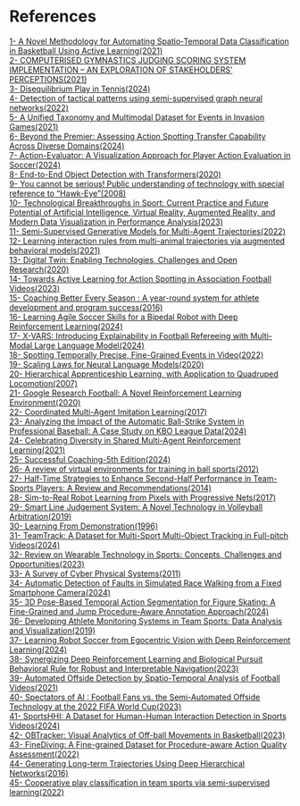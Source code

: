 # References

[1- A Novel Methodology for Automating Spatio-Temporal Data Classification in Basketball Using Active Learning(2021)](https://www.researchgate.net/publication/356458196_A_Novel_Methodology_for_Automating_Spatio-Temporal_Data_Classification_in_Basketball_Using_Active_Learning) <br>
[2- COMPUTERISED GYMNASTICS JUDGING SCORING SYSTEM IMPLEMENTATION – AN EXPLORATION OF STAKEHOLDERS’ PERCEPTIONS(2021)](https://www.researchgate.net/publication/355878832_COMPUTERISED_GYMNASTICS_JUDGING_SCORING_SYSTEM_IMPLEMENTATION_-_AN_EXPLORATION_OF_STAKEHOLDERS'_PERCEPTIONS) <br>
[3- Disequilibrium Play in Tennis(2024)](https://axelanderson.georgetown.domains/DynamicTennis.pdf) <br>
[4- Detection of tactical patterns using semi-supervised graph neural networks(2022)](https://www.sloansportsconference.com/research-papers/detection-of-tactical-patterns-using-semi-supervised-graph-neural-networks) <br>
[5- A Unified Taxonomy and Multimodal Dataset for Events in Invasion Games(2021)](https://arxiv.org/abs/2108.11149) <br>
[6- Beyond the Premier: Assessing Action Spotting Transfer Capability Across Diverse Domains(2024)](https://openaccess.thecvf.com/content/CVPR2024W/CVsports/papers/Cabado_Beyond_the_Premier_Assessing_Action_Spotting_Transfer_Capability_Across_Diverse_CVPRW_2024_paper.pdf) <br>
[7- Action-Evaluator: A Visualization Approach for Player Action Evaluation in Soccer(2024)](https://ssxiexiao.github.io/papers/Action-Evaluator.pdf) <br>
[8- End-to-End Object Detection with Transformers(2020)](https://arxiv.org/abs/2005.12872) <br>
[9- You cannot be serious! Public understanding of technology with special reference to “Hawk-Eye”(2008)](https://www.researchgate.net/publication/228342165_You_cannot_be_serious_Public_understanding_of_technology_with_special_reference_to_Hawk-Eye) <br>
[10- Technological Breakthroughs in Sport: Current Practice and Future Potential of Artificial Intelligence, Virtual Reality, Augmented Reality, and Modern Data Visualization in Performance Analysis(2023)](https://www.researchgate.net/publication/376203381_Technological_Breakthroughs_in_Sport_Current_Practice_and_Future_Potential_of_Artificial_Intelligence_Virtual_Reality_Augmented_Reality_and_Modern_Data_Visualization_in_Performance_Analysis) <br>
[11- Semi-Supervised Generative Models for Multi-Agent Trajectories(2022)](https://proceedings.neurips.cc/paper_files/paper/2022/file/f1fb6b2746332167f6670655372186cb-Paper-Conference.pdf) <br>
[12- Learning interaction rules from multi-animal trajectories via augmented behavioral models(2021)](https://proceedings.neurips.cc/paper/2021/file/5c572eca050594c7bc3c36e7e8ab9550-Paper.pdf) <br>
[13- Digital Twin: Enabling Technologies, Challenges and Open Research(2020)](https://www.researchgate.net/publication/341717861_Digital_Twin_Enabling_Technologies_Challenges_and_Open_Research) <br>
[14- Towards Active Learning for Action Spotting in Association Football Videos(2023)](https://arxiv.org/abs/2304.04220) <br>
[15- Coaching Better Every Season : A year-round system for athlete development and program success(2016)](https://canada.humankinetics.com/products/coaching-better-every-season?srsltid=AfmBOopF3Ini14inRwORWX26n58Ba7QWgHIwW-pIKPVR_DWxBMZB7deG) <br>
[16- Learning Agile Soccer Skills for a Bipedal Robot with Deep Reinforcement Learning(2024)](https://arxiv.org/abs/2304.13653) <br>
[17- X-VARS: Introducing Explainability in Football Refereeing with Multi-Modal Large Language Model(2024)](https://arxiv.org/abs/2404.06332) <br>
[18- Spotting Temporally Precise, Fine-Grained Events in Video(2022)](https://arxiv.org/abs/2207.10213) <br>
[19- Scaling Laws for Neural Language Models(2020)](https://arxiv.org/abs/2001.08361) <br>
[20- Hierarchical Apprenticeship Learning, with Application to Quadruped Locomotion(2007)](https://papers.nips.cc/paper_files/paper/2007/file/54a367d629152b720749e187b3eaa11b-Paper.pdf) <br>
[21- Google Research Football: A Novel Reinforcement Learning Environment(2020)](https://ojs.aaai.org/index.php/AAAI/article/view/5878) <br>
[22- Coordinated Multi-Agent Imitation Learning(2017)](https://arxiv.org/abs/1703.03121) <br>
[23- Analyzing the Impact of the Automatic Ball-Strike System in Professional Baseball: A Case Study on KBO League Data(2024)](https://arxiv.org/abs/2407.15779) <br>
[24- Celebrating Diversity in Shared Multi-Agent Reinforcement Learning(2021)](https://proceedings.neurips.cc/paper_files/paper/2021/file/20aee3a5f4643755a79ee5f6a73050ac-Paper.pdf) <br>
[25- Successful Coaching-5th Edition(2024)](https://canada.humankinetics.com/products/successful-coaching-5th-edition?srsltid=AfmBOop768fS3SE3JTF8C3pmtLblfGz5Srg0kNNNEvYqiAmcQOaWT7jQ) <br>
[26- A review of virtual environments for training in ball sports(2012)](https://www.researchgate.net/publication/255814383_A_review_of_virtual_environments_for_training_in_ball_sports) <br>
[27- Half-Time Strategies to Enhance Second-Half Performance in Team-Sports Players: A Review and Recommendations(2014)](https://www.researchgate.net/publication/269694614_Half-Time_Strategies_to_Enhance_Second-Half_Performance_in_Team-Sports_Players_A_Review_and_Recommendations) <br>
[28- Sim-to-Real Robot Learning from Pixels with Progressive Nets(2017)](https://arxiv.org/abs/1610.04286) <br>
[29- Smart Line Judgement System: A Novel Technology in Volleyball Arbitration(2019)](https://www.researchgate.net/publication/332072610_Smart_Line_Judgement_System_A_Novel_Technology_in_Volleyball_Arbitration) <br>
[30- Learning From Demonstration(1996)](https://papers.nips.cc/paper_files/paper/1996/file/68d13cf26c4b4f4f932e3eff990093ba-Paper.pdf) <br>
[31- TeamTrack: A Dataset for Multi-Sport Multi-Object Tracking in Full-pitch Videos(2024)](https://arxiv.org/abs/2404.13868) <br>
[32- Review on Wearable Technology in Sports: Concepts, Challenges and Opportunities(2023)](https://www.mdpi.com/2076-3417/13/18/10399) <br>
[33- A Survey of Cyber Physical Systems(2011)](https://www.researchgate.net/publication/228934884_A_Survey_of_Cyber_Physical_Systems) <br>
[34- Automatic Detection of Faults in Simulated Race Walking from a Fixed Smartphone Camera(2024)](https://www.researchgate.net/publication/379952686_Automatic_Detection_of_Faults_in_Simulated_Race_Walking_from_a_Fixed_Smartphone_Camera) <br>
[35- 3D Pose-Based Temporal Action Segmentation for Figure Skating: A Fine-Grained and Jump Procedure-Aware Annotation Approach(2024)](https://arxiv.org/abs/2408.16638) <br>
[36- Developing Athlete Monitoring Systems in Team Sports: Data Analysis and Visualization(2019)](https://www.researchgate.net/publication/330293106_Developing_Athlete_Monitoring_Systems_in_Team_Sports_Data_Analysis_and_Visualization) <br>
[37- Learning Robot Soccer from Egocentric Vision with Deep Reinforcement Learning(2024)](https://arxiv.org/abs/2405.02425) <br>
[38- Synergizing Deep Reinforcement Learning and Biological Pursuit Behavioral Rule for Robust and Interpretable Navigation(2023)](https://openreview.net/pdf?id=34fctwxJXo) <br>
[39- Automated Offside Detection by Spatio-Temporal Analysis of Football Videos(2021)](https://dl.acm.org/doi/pdf/10.1145/3475722.3482796) <br>
[40- Spectators of AI : Football Fans vs. the Semi-Automated Offside Technology at the 2022 FIFA World Cup(2023)](https://www.researchgate.net/publication/370173450_Spectators_of_AI_Football_Fans_vs_the_Semi-Automated_Offside_Technology_at_the_2022_FIFA_World_Cup) <br>
[41- SportsHHI: A Dataset for Human-Human Interaction Detection in Sports Videos(2024)](https://arxiv.org/abs/2404.04565) <br>
[42- OBTracker: Visual Analytics of Off-ball Movements in Basketball(2023)](https://ssxiexiao.github.io/papers/OBTracker.pdf) <br>
[43- FineDiving: A Fine-grained Dataset for Procedure-aware Action Quality Assessment(2022)](https://openaccess.thecvf.com/content/CVPR2022/papers/Xu_FineDiving_A_Fine-Grained_Dataset_for_Procedure-Aware_Action_Quality_Assessment_CVPR_2022_paper.pdf) <br>
[44- Generating Long-term Trajectories Using Deep Hierarchical Networks(2016)](https://papers.nips.cc/paper_files/paper/2016/file/fe8c15fed5f808006ce95eddb7366e35-Paper.pdf) <br>
[45- Cooperative play classification in team sports via semi-supervised
learning(2022)](https://sciendo.com/fr/article/10.2478/ijcss-2022-0006)<br>

